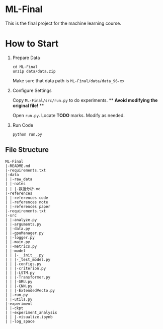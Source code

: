 # ML-Final

This is the final project for the machine learning course.

# How to Start

1. Prepare Data

   ```shell
   cd ML-Final
   unzip data/data.zip
   ```

   Make sure that data path is `ML-Final/data/data_96-xx`
2. Configure Settings

   Copy `ML-Final/src/run.py` to do experiments. ** **Avoid modifying the original file!** **

   Open `run.py`. Locate **TODO** marks. Modify as needed.
3. Run Code

   ```shell
   python run.py
   ```

## File Structure

```
ML-Final
|-README.md
|-requirements.txt
|-data
| |-raw_data
| |-notes
| | |-数据分析.md
|-references
| |-references code
| |-references note
| |-references paper
|-requirements.txt
|-src
| |-analyze.py
| |-arguments.py
| |-data.py
| |-gpuManager.py
| |-logger.py
| |-main.py
| |-metrics.py
| |-model
| | |-__init__.py
| | |-_test_model.py
| | |-configs.py
| | |-criterion.py
| | |-LSTM.py
| | |-Transformer.py
| | |-GRU.py
| | |-CNN.py
| | |-ExtendedVecto.py
| |-run.py
| |-utils.py
|-experiment
| |-ckpt
| |-experiment_analysis
| | |-visualize.ipynb
| |-log_space
```
